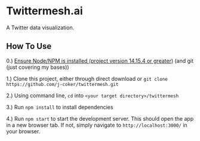 # Twittermesh.ai

A Twitter data visualization.

## How To Use

0.) [Ensure Node/NPM is installed (project version 14.15.4 or greater)](https://nodejs.org/en/) (and git (just covering my bases))

1.) Clone this project, either through direct download or `git clone https://github.com/j-coker/twittermesh.git`

2.) Using command line, `cd` into `<your target directory>/twittermesh`

3.) Run `npm install` to install dependencies

4.) Run `npm start` to start the development server. This should open the app in a new browser tab. If not, simply navigate to `http://localhost:3000/` in your browser.
